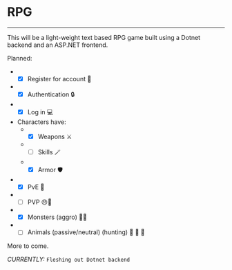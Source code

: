 # RPG
------
This will be a light-weight text based RPG game built using a Dotnet backend and an ASP.NET frontend. 

Planned:
  - - [x] Register for account 🧾
  - - [x] Authentication 🔒
  - - [x] Log in 💻
  - Characters have: 
    - - [x] Weapons ⚔️
    - - [ ] Skills 🪄
    - - [x] Armor 🛡️
  - - [x] PvE 🤖
  - - [ ] PVP 😠💢
  - - [x] Monsters (aggro) 🐉🐲
  - - [ ] Animals (passive/neutral) (hunting) 🏹 🐻 🦌
  
More to come.

*CURRENTLY:* ```Fleshing out Dotnet backend```
